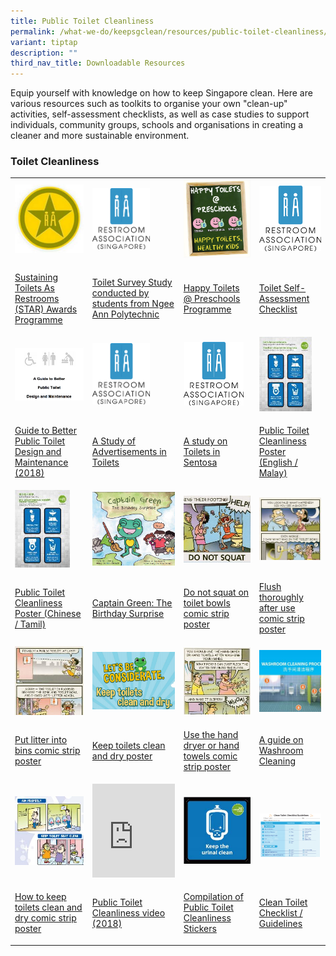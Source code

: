 ```yaml
---
title: Public Toilet Cleanliness
permalink: /what-we-do/keepsgclean/resources/public-toilet-cleanliness/
variant: tiptap
description: ""
third_nav_title: Downloadable Resources
---
```

<p>Equip yourself with knowledge on how to keep Singapore clean. Here are
various resources such as toolkits to organise your own "clean-up" activities,
self-assessment checklists, as well as case studies to support individuals,
community groups, schools and organisations in creating a cleaner and more
sustainable environment.</p>
<h3>Toilet Cleanliness</h3>
<table style="minWidth: 100px">
<colgroup>
<col>
<col>
<col>
<col>
</colgroup>
<tbody>
<tr>
<td rowspan="1" colspan="1">
<div class="isomer-image-wrapper">
<img style="width: 100%" height="auto" width="100%" alt="138" src="/images/Keep SG Clean/Downloadable Resources/138_tmb_thumb200.jpg">
</div>
</td>
<td rowspan="1" colspan="1">
<div class="isomer-image-wrapper">
<img style="width: 70%;" height="auto" width="100%" alt="RestroomLogo" src="/images/Keep SG Clean/Downloadable Resources/restroomlogo_21f364a9_fd7c_43bf_9624_5362053188b7_tmb_thumb200.png">
</div>
</td>
<td rowspan="1" colspan="1">
<div class="isomer-image-wrapper">
<img style="width: 100%" height="auto" width="100%" alt="Happy Toilets @ Preschools Programme" src="/images/Keep SG Clean/Downloadable Resources/screen_shot_2018_11_26_at_6_10_28_pm_tmb_thumb200.png">
</div>
</td>
<td rowspan="1" colspan="1">
<div class="isomer-image-wrapper">
<img style="width: 100%" height="auto" width="100%" alt="RestroomLogo" src="/images/Keep SG Clean/Downloadable Resources/restroomlogo_21f364a9_fd7c_43bf_9624_5362053188b7_tmb_thumb200.png">
</div>
</td>
</tr>
<tr>
<td rowspan="1" colspan="1">
<p><a href="http://toilet.org.sg/starawards" rel="noopener noreferrer nofollow" target="_blank">Sustaining Toilets As Restrooms (STAR) Awards Programme</a>
</p>
</td>
<td rowspan="1" colspan="1">
<p><a href="http://toilet.org.sg/docs/npsurvey.pdf" rel="noopener noreferrer nofollow" target="_blank">Toilet Survey Study conducted by students from Ngee Ann Polytechnic</a>
</p>
</td>
<td rowspan="1" colspan="1">
<p><a href="http://toilet.org.sg/happytoiletspreschool" rel="noopener noreferrer nofollow" target="_blank">Happy Toilets @ Preschools Programme</a>
</p>
</td>
<td rowspan="1" colspan="1">
<p><a href="http://toilet.org.sg/docs/AssessmentChecklist.pdf" rel="noopener noreferrer nofollow" target="_blank">Toilet Self-Assessment Checklist</a>
</p>
</td>
</tr>
<tr>
<td rowspan="1" colspan="1">
<div class="isomer-image-wrapper">
<img style="width: 100%" height="auto" width="100%" alt="A Guide to Better Public Toilet Design and Maintenance" src="/images/Keep SG Clean/Downloadable Resources/a_guide_to_better_public_toilet_design_and_maintenance_tmb_thumb200.png">
</div>
</td>
<td rowspan="1" colspan="1">
<div class="isomer-image-wrapper">
<img style="width: 70%;" height="auto" width="100%" alt="RestroomLogo" src="/images/Keep SG Clean/Downloadable Resources/restroomlogo_21f364a9_fd7c_43bf_9624_5362053188b7_tmb_thumb200.png">
</div>
</td>
<td rowspan="1" colspan="1">
<div class="isomer-image-wrapper">
<img style="width: 90%;" height="auto" width="100%" alt="RestroomLogo" src="/images/Keep SG Clean/Downloadable Resources/restroomlogo_21f364a9_fd7c_43bf_9624_5362053188b7_tmb_thumb200.png">
</div>
</td>
<td rowspan="1" colspan="1">
<div class="isomer-image-wrapper">
<img style="width: 85%;" height="auto" width="100%" alt="NEA_KTCPoster EM01" src="/images/Keep SG Clean/Downloadable Resources/nea_ktcposter_em01_tmb_thumb200.jpg">
</div>
</td>
</tr>
<tr>
<td rowspan="1" colspan="1">
<p><a href="http://toilet.org.sg/articles/GuideBetterPublicToilet.pdf" rel="noopener noreferrer nofollow" target="_blank">Guide to Better Public Toilet Design and Maintenance (2018)</a>
</p>
</td>
<td rowspan="1" colspan="1">
<p><a href="https://www.toilet.org.sg/articles/Advertisements.pdf" rel="noopener noreferrer nofollow" target="_blank">A Study of Advertisements in Toilets</a>
</p>
</td>
<td rowspan="1" colspan="1">
<p><a href="http://toilet.org.sg/articles/GuideBetterPublicToilet.pdf" rel="noopener noreferrer nofollow" target="_blank">A study on Toilets in Sentosa</a>
</p>
</td>
<td rowspan="1" colspan="1">
<p><a href="/images/Keep%20SG%20Clean/Downloadable%20Resources/nea_ktcposter_em01.jpg" rel="noopener noreferrer nofollow" target="_blank">Public Toilet Cleanliness Poster (English / Malay)</a>
</p>
</td>
</tr>
<tr>
<td rowspan="1" colspan="1">
<div class="isomer-image-wrapper">
<img style="width: 80%;" height="auto" width="100%" alt="NEA_KTCPoster CT01" src="/images/Keep SG Clean/Downloadable Resources/nea_ktcposter_ct01_tmb_thumb200.jpg">
</div>
</td>
<td rowspan="1" colspan="1">
<div class="isomer-image-wrapper">
<img style="width: 100%" height="auto" width="100%" alt="Birthday surprise" src="/images/Keep SG Clean/Downloadable Resources/birthday_surprise_tmb_thumb200.png">
</div>
</td>
<td rowspan="1" colspan="1">
<div class="isomer-image-wrapper">
<img style="width: 100%" height="auto" width="100%" alt="do-not-squat" src="/images/Keep SG Clean/Downloadable Resources/do_not_squat_tmb_thumb200.jpg">
</div>
</td>
<td rowspan="1" colspan="1">
<div class="isomer-image-wrapper">
<img style="width: 100%" height="auto" width="100%" alt="flush-thoroughly" src="/images/Keep SG Clean/Downloadable Resources/flush_thoroughly_tmb_thumb200.jpg">
</div>
</td>
</tr>
<tr>
<td rowspan="1" colspan="1">
<p><a href="/images/Keep%20SG%20Clean/Downloadable%20Resources/nea_ktcposter_ct01.jpg" rel="noopener noreferrer nofollow" target="_blank">Public Toilet Cleanliness Poster (Chinese / Tamil)</a>
</p>
</td>
<td rowspan="1" colspan="1">
<p><a href="#" rel="noopener noreferrer nofollow" target="_blank">Captain Green: The Birthday Surprise</a>
</p>
</td>
<td rowspan="1" colspan="1">
<p><a href="https://www-nea-gov-sg-admin.cwp.sg/images/default-source/resources/-t1-do-not-squat-on-toilet-bowls.jpg" rel="noopener noreferrer nofollow" target="_blank">Do not squat on toilet bowls comic strip poster</a>
</p>
</td>
<td rowspan="1" colspan="1">
<p><a href="https://www-nea-gov-sg-admin.cwp.sg/images/default-source/resources/-t3-flush-thoroughly-after-use.jpg" rel="noopener noreferrer nofollow" target="_blank">Flush thoroughly after use comic strip poster</a>
</p>
</td>
</tr>
<tr>
<td rowspan="1" colspan="1">
<div class="isomer-image-wrapper">
<img style="width: 100%" height="auto" width="100%" alt="put-litters-into-bins" src="/images/Keep SG Clean/Downloadable Resources/put_litters_into_bins_tmb_thumb200.jpg">
</div>
</td>
<td rowspan="1" colspan="1">
<div class="isomer-image-wrapper">
<img style="width: 100%" height="auto" width="100%" alt="NEA_cleantoiletposter" src="/images/Keep SG Clean/Downloadable Resources/nea_cleantoiletposter_tmb_thumb200.png">
</div>
</td>
<td rowspan="1" colspan="1">
<div class="isomer-image-wrapper">
<img style="width: 100%" height="auto" width="100%" alt="use-hand-dryer" src="/images/Keep SG Clean/Downloadable Resources/use_hand_dryer_tmb_thumb200.jpg">
</div>
</td>
<td rowspan="1" colspan="1">
<div class="isomer-image-wrapper">
<img style="width: 100%" height="auto" width="100%" alt="washroom-cleaning" src="/images/Keep SG Clean/Downloadable Resources/washroom_cleaning_tmb_thumb200.jpg">
</div>
</td>
</tr>
<tr>
<td rowspan="1" colspan="1">
<p><a href="https://www-nea-gov-sg-admin.cwp.sg/images/default-source/resources/-t4-put-litter-into-bins.jpg" rel="noopener noreferrer nofollow" target="_blank">Put litter into bins comic strip poster</a>
</p>
</td>
<td rowspan="1" colspan="1">
<p><a href="/files/Keep%20SG%20Clean/nea_cleantoilet_poster.pdf" rel="noopener noreferrer nofollow" target="_blank">Keep toilets clean and dry poster</a>
</p>
</td>
<td rowspan="1" colspan="1">
<p><a href="/files/Keep%20SG%20Clean/nea_cleantoilet_poster.pdf" rel="noopener noreferrer nofollow" target="_blank">Use the hand dryer or hand towels&nbsp;comic strip poster</a>
</p>
</td>
<td rowspan="1" colspan="1">
<p><a href="https://www.nea.gov.sg/docs/default-source/our-services/public-cleanliness/washroom-cleaning_poster.pdf" rel="noopener noreferrer nofollow" target="_blank">A guide on Washroom Cleaning</a>
</p>
</td>
</tr>
<tr>
<td rowspan="1" colspan="1">
<div class="isomer-image-wrapper">
<img style="width: 100%" height="auto" width="100%" alt="keep-toilets-clean" src="/images/Keep SG Clean/Downloadable Resources/keep_toilets_clean_tmb_thumb200.jpg">
</div>
</td>
<td rowspan="1" colspan="1">
<div class="iframe-wrapper">
<iframe height="150" width="100%" allowfullscreen="true" frameborder="0" src="https://www.youtube.com/embed/STLBjozFDm0"></iframe>
</div>
</td>
<td rowspan="1" colspan="1">
<div class="isomer-image-wrapper">
<img style="width: 100%" height="auto" width="100%" alt="NEA_KTC_WallSticker02_140mmx140mm" src="/images/Keep SG Clean/Downloadable Resources/nea_ktc_wallsticker02_140mmx140mm_tmb_thumb200.jpg">
</div>
</td>
<td rowspan="1" colspan="1">
<p></p>
<div class="isomer-image-wrapper">
<img style="width: 100%" height="auto" width="100%" alt="Clean Toilet Checklist" src="/images/Keep SG Clean/Downloadable Resources/clean_toilet_checklist_tmb_thumb200.png">
</div>
</td>
</tr>
<tr>
<td rowspan="1" colspan="1">
<p><a href="https://www-nea-gov-sg-admin.cwp.sg/images/default-source/resources/-t5-out-toilet-keep-it-clean.jpg" rel="noopener noreferrer nofollow" target="_blank">How to keep toilets clean and dry comic strip poster</a>
</p>
</td>
<td rowspan="1" colspan="1">
<p><a href="https://www.youtube.com/watch?v=STLBjozFDm0" rel="noopener noreferrer nofollow" target="_blank">Public Toilet Cleanliness video (2018)</a>
</p>
</td>
<td rowspan="1" colspan="1">
<p><a href="#" rel="noopener noreferrer nofollow" target="_blank">Compilation of Public Toilet Cleanliness Stickers</a>
</p>
</td>
<td rowspan="1" colspan="1">
<p><a href="/files/Keep%20SG%20Clean/public_toilet_checklist.pdf" rel="noopener noreferrer nofollow" target="_blank">Clean Toilet Checklist / Guidelines</a>
</p>
</td>
</tr>
</tbody>
</table>
<p></p>